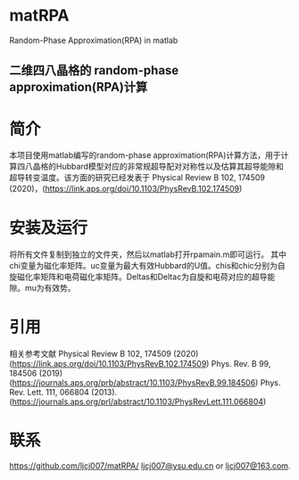 # matRPA
Random-Phase Approximation(RPA) in matlab

## 二维四八晶格的 random-phase approximation(RPA)计算

# 简介

本项目使用matlab编写的random-phase approximation(RPA)计算方法，用于计算四八晶格的Hubbard模型对应的非常规超导配对对称性以及估算其超导能隙和超导转变温度。该方面的研究已经发表于 Physical Review B 102, 174509 (2020)，(https://link.aps.org/doi/10.1103/PhysRevB.102.174509)

# 安装及运行
将所有文件复制到独立的文件夹，然后以matlab打开rpamain.m即可运行。
其中chi变量为磁化率矩阵。uc变量为最大有效Hubbard的U值。chis和chic分别为自旋磁化率矩阵和电荷磁化率矩阵。Deltas和Deltac为自旋和电荷对应的超导能隙。mu为有效势。


# 引用

相关参考文献
Physical Review B 102, 174509 (2020)
(https://link.aps.org/doi/10.1103/PhysRevB.102.174509)
Phys. Rev. B 99, 184506 (2019)
(https://journals.aps.org/prb/abstract/10.1103/PhysRevB.99.184506)
Phys. Rev. Lett. 111, 066804 (2013).
(https://journals.aps.org/prl/abstract/10.1103/PhysRevLett.111.066804)

# 联系
https://github.com/ljcj007/matRPA/
<ljcj007@ysu.edu.cn> or <ljcj007@163.com>.
